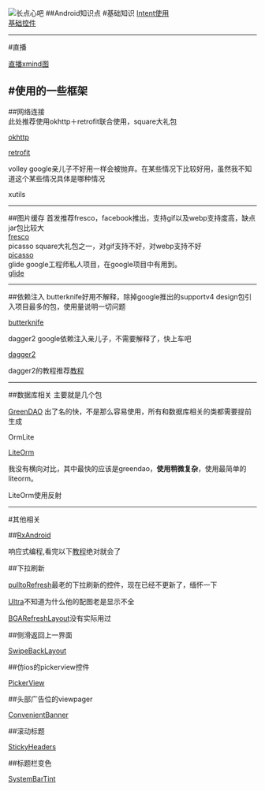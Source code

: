 ![长点心吧](https://github.com/zhonghangIT/catalogue/blob/master/img/2135203850.jpg?raw=true)
##Android知识点
#基础知识
[Intent使用](https://github.com/zhonghangIT/IntentUse)
<br/>
[基础控件](https://github.com/zhonghangIT/MyView)

----------
#直播

[直播xmind图]()


#使用的一些框架
-----
##网络连接<br/>
此处推荐使用okhttp＋retrofit联合使用，square大礼包

[okhttp](https://github.com/square/okhttp)

[retrofit](retrofit)

volley google亲儿子不好用一样会被抛弃。在某些情况下比较好用，虽然我不知道这个某些情况具体是哪种情况

xutils


-------
##图片缓存
首发推荐fresco，facebook推出，支持gif以及webp支持度高，缺点jar包比较大<br/>
[fresco](https://github.com/facebook/fresco)<br/>
picasso square大礼包之一，对gif支持不好，对webp支持不好<br/>
[picasso](https://github.com/square/picasso)<br/>
glide google工程师私人项目，在google项目中有用到。<br/>
[glide](https://github.com/bumptech/glide)<br/>

------
##依赖注入
butterknife好用不解释，除掉google推出的supportv4 design包引入项目最多的包，使用量说明一切问题

[butterknife](https://github.com/JakeWharton/butterknife)

dagger2 google依赖注入亲儿子，不需要解释了，快上车吧

[dagger2](https://github.com/google/dagger)

dagger2的教程推荐[教程](https://github.com/luxiaoming/dagger2Demo)

---------
##数据库相关
主要就是几个包

 [GreenDAO](https://github.com/greenrobot/greenDAO) 出了名的快，不是那么容易使用，所有和数据库相关的类都需要提前生成
 
 OrmLite 
 
 [LiteOrm](https://github.com/litesuits/android-lite-orm)

我没有横向对比，其中最快的应该是greendao，**使用稍微复杂**，使用最简单的liteorm。

LiteOrm使用反射

------------
#其他相关

##[RxAndroid](https://github.com/ReactiveX/RxAndroid)

响应式编程,看完以下[教程](http://gank.io/post/560e15be2dca930e00da1083)绝对就会了

##下拉刷新

[pulltoRefresh](https://github.com/chrisbanes/Android-PullToRefresh)最老的下拉刷新的控件，现在已经不更新了，缅怀一下

[Ultra](https://github.com/liaohuqiu/android-Ultra-Pull-To-Refresh)不知道为什么他的配图老是显示不全

[BGARefreshLayout](https://github.com/bingoogolapple/BGARefreshLayout-Android)没有实际用过

##侧滑返回上一界面

[SwipeBackLayout](https://github.com/ikew0ng/SwipeBackLayout)

##仿ios的pickerview控件

[PickerView](https://github.com/saiwu-bigkoo/Android-PickerView)

##头部广告位的viewpager

[ConvenientBanner](https://github.com/saiwu-bigkoo/Android-ConvenientBanner)

##滚动标题

[StickyHeaders](https://github.com/ShamylZakariya/StickyHeaders)

##标题栏变色

[SystemBarTint](https://github.com/jgilfelt/SystemBarTint)



